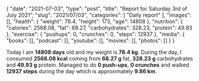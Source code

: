 {
    "date": "2021-07-03",
    "type": "post",
    "title": "Report for Saturday 3rd of July 2021",
    "slug": "2021\/07\/03",
    "categories": [
        "Daily report"
    ],
    "images": [],
    "health": {
        "weight": 78.4,
        "height": 173,
        "age": 14808
    },
    "nutrition": {
        "calories": 2568.08,
        "fat": 68.27,
        "carbohydrates": 328.23,
        "protein": 49.93
    },
    "exercise": {
        "pushups": 0,
        "crunches": 0,
        "steps": 12937
    },
    "media": {
        "books": [],
        "podcast": [],
        "youtube": [],
        "movies": [],
        "photos": []
    }
}

Today I am <strong>14808 days</strong> old and my weight is <strong>78.4 kg</strong>. During the day, I consumed <strong>2568.08 kcal</strong> coming from <strong>68.27 g</strong> fat, <strong>328.23 g</strong> carbohydrates and <strong>49.93 g</strong> protein. Managed to do <strong>0 push-ups</strong>, <strong>0 crunches</strong> and walked <strong>12937 steps</strong> during the day which is approximately <strong>9.86 km</strong>.